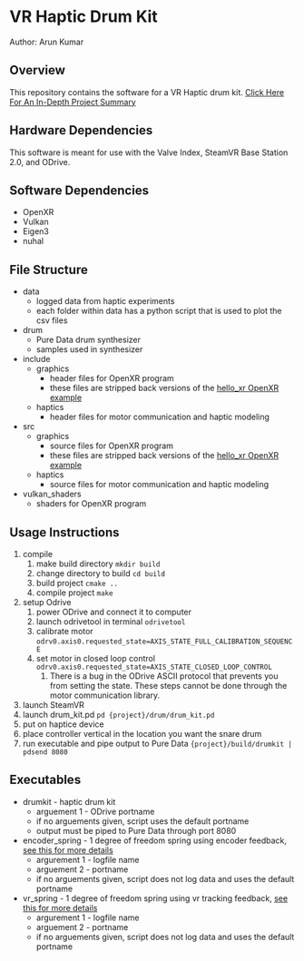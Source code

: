 # VR Haptic Drum Kit
Author: Arun Kumar

## Overview
This repository contains the software for a VR Haptic drum kit. 
<a href="https://ayerun.github.io/Portfolio/haptics.html" target="_blank">Click Here For An In-Depth Project Summary</a>

## Hardware Dependencies
This software is meant for use with the Valve Index, SteamVR Base Station 2.0, and ODrive.

## Software Dependencies
* OpenXR
* Vulkan
* Eigen3
* nuhal

## File Structure
* data
    * logged data from haptic experiments
    * each folder within data has a python script that is used to plot the csv files
* drum
    * Pure Data drum synthesizer
    * samples used in synthesizer
* include
    * graphics
        * header files for OpenXR program
        * these files are stripped back versions of the <a href="https://github.com/KhronosGroup/OpenXR-SDK-Source/tree/master/src/tests/hello_xr" target="_blank">hello_xr OpenXR example</a>
    * haptics
        * header files for motor communication and haptic modeling
* src
    * graphics
        * source files for OpenXR program
        * these files are stripped back versions of the <a href="https://github.com/KhronosGroup/OpenXR-SDK-Source/tree/master/src/tests/hello_xr" target="_blank">hello_xr OpenXR example</a>
    * haptics
        * source files for motor communication and haptic modeling
* vulkan_shaders
    * shaders for OpenXR program

## Usage Instructions
1. compile
    1. make build directory `mkdir build`
    1. change directory to build `cd build`
    1. build project `cmake ..`
    1. compile project `make`
1. setup Odrive
    1. power ODrive and connect it to computer
    1. launch odrivetool in terminal `odrivetool`
    1. calibrate motor `odrv0.axis0.requested_state=AXIS_STATE_FULL_CALIBRATION_SEQUENCE`
    1. set motor in closed loop control `odrv0.axis0.requested_state=AXIS_STATE_CLOSED_LOOP_CONTROL`
        1. There is a bug in the ODrive ASCII protocol that prevents you from setting the state. These steps cannot be done through the motor communication library.
1. launch SteamVR
1. launch drum_kit.pd `pd {project}/drum/drum_kit.pd`
1. put on haptice device
1. place controller vertical in the location you want the snare drum
1. run executable and pipe output to Pure Data `{project}/build/drumkit | pdsend 8080`

## Executables
* drumkit - haptic drum kit
    * arguement 1 - ODrive portname
    * if no arguements given, script uses the default portname
    * output must be piped to Pure Data through port 8080
* encoder_spring - 1 degree of freedom spring using encoder feedback, <a href="https://ayerun.github.io/Portfolio/haptics.html" target="_blank">see this for more details</a>
    * argurement 1 - logfile name
    * arguement 2 - portname
    * if no arguements given, script does not log data and uses the default portname
* vr_spring - 1 degree of freedom spring using vr tracking feedback, <a href="https://ayerun.github.io/Portfolio/haptics.html" target="_blank">see this for more details</a>
    * argurement 1 - logfile name
    * arguement 2 - portname
    * if no arguements given, script does not log data and uses the default portname